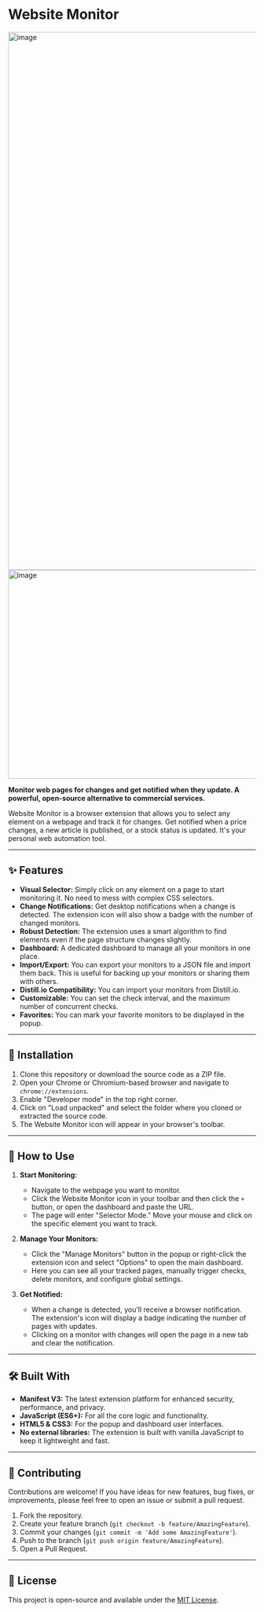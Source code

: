 # Website Monitor

<img width="1298" height="1095" alt="image" src="https://github.com/user-attachments/assets/609968c6-872a-4972-ac8d-6dc0fc1c50cc" />
<img width="550" height="425" alt="image" src="https://github.com/user-attachments/assets/9f3698c8-2afe-4291-9d0a-1c4d5bebdf14" />

**Monitor web pages for changes and get notified when they update. A powerful, open-source alternative to commercial services.**

Website Monitor is a browser extension that allows you to select any element on a webpage and track it for changes. Get notified when a price changes, a new article is published, or a stock status is updated. It's your personal web automation tool.

---

## ✨ Features

*   **Visual Selector:** Simply click on any element on a page to start monitoring it. No need to mess with complex CSS selectors.
*   **Change Notifications:** Get desktop notifications when a change is detected. The extension icon will also show a badge with the number of changed monitors.
*   **Robust Detection:** The extension uses a smart algorithm to find elements even if the page structure changes slightly.
*   **Dashboard:** A dedicated dashboard to manage all your monitors in one place.
*   **Import/Export:** You can export your monitors to a JSON file and import them back. This is useful for backing up your monitors or sharing them with others.
*   **Distill.io Compatibility:** You can import your monitors from Distill.io.
*   **Customizable:** You can set the check interval, and the maximum number of concurrent checks.
*   **Favorites:** You can mark your favorite monitors to be displayed in the popup.

---

## 🚀 Installation

1.  Clone this repository or download the source code as a ZIP file.
2.  Open your Chrome or Chromium-based browser and navigate to `chrome://extensions`.
3.  Enable "Developer mode" in the top right corner.
4.  Click on "Load unpacked" and select the folder where you cloned or extracted the source code.
5.  The Website Monitor icon will appear in your browser's toolbar.

---

## 📖 How to Use

1.  **Start Monitoring:**
    *   Navigate to the webpage you want to monitor.
    *   Click the Website Monitor icon in your toolbar and then click the `+` button, or open the dashboard and paste the URL.
    *   The page will enter "Selector Mode." Move your mouse and click on the specific element you want to track.

2.  **Manage Your Monitors:**
    *   Click the "Manage Monitors" button in the popup or right-click the extension icon and select "Options" to open the main dashboard.
    *   Here you can see all your tracked pages, manually trigger checks, delete monitors, and configure global settings.

3.  **Get Notified:**
    *   When a change is detected, you'll receive a browser notification. The extension's icon will display a badge indicating the number of pages with updates.
    *   Clicking on a monitor with changes will open the page in a new tab and clear the notification.

---

## 🛠️ Built With

*   **Manifest V3:** The latest extension platform for enhanced security, performance, and privacy.
*   **JavaScript (ES6+):** For all the core logic and functionality.
*   **HTML5 & CSS3:** For the popup and dashboard user interfaces.
*   **No external libraries:** The extension is built with vanilla JavaScript to keep it lightweight and fast.

---

## 🤝 Contributing

Contributions are welcome! If you have ideas for new features, bug fixes, or improvements, please feel free to open an issue or submit a pull request.

1.  Fork the repository.
2.  Create your feature branch (`git checkout -b feature/AmazingFeature`).
3.  Commit your changes (`git commit -m 'Add some AmazingFeature'`).
4.  Push to the branch (`git push origin feature/AmazingFeature`).
5.  Open a Pull Request.

---

## 📜 License

This project is open-source and available under the [MIT License](LICENSE).
